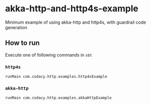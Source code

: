 # akka-http-and-http4s-example
Minimum example of using akka-http and http4s, with guardrail code generation

## How to run

Execute one of following commands in `sbt`

### `http4s`

`runMain com.codacy.http.examples.http4sExample`

### `akka-http`

`runMain com.codacy.http.examples.akkaHttpExample`


